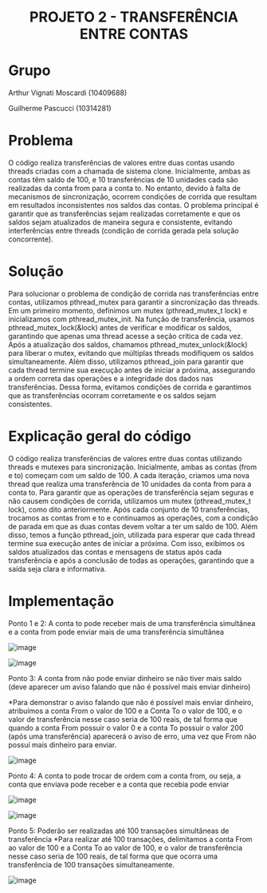 <h1 align="center"> PROJETO 2 - TRANSFERÊNCIA ENTRE CONTAS </h1>

# Grupo
Arthur Vignati Moscardi (10409688)

Guilherme Pascucci (10314281)

# Problema
O código realiza transferências de valores entre duas contas usando threads criadas com a chamada de sistema clone. Inicialmente, ambas as contas têm saldo de 100, e 10 transferências de 10 unidades cada são realizadas da conta from para a conta to. No entanto, devido à falta de mecanismos de sincronização, ocorrem condições de corrida que resultam em resultados inconsistentes nos saldos das contas. O problema principal é garantir que as transferências sejam realizadas corretamente e que os saldos sejam atualizados de maneira segura e consistente, evitando interferências entre threads (condição de corrida gerada pela solução concorrente).


# Solução
Para solucionar o problema de condição de corrida nas transferências entre contas, utilizamos pthread_mutex para garantir a sincronização das threads. Em um primeiro momento, definimos um mutex (pthread_mutex_t lock) e inicializamos com pthread_mutex_init. Na função de transferência, usamos pthread_mutex_lock(&lock) antes de verificar e modificar os saldos, garantindo que apenas uma thread acesse a seção crítica de cada vez. Após a atualização dos saldos, chamamos pthread_mutex_unlock(&lock) para liberar o mutex, evitando que múltiplas threads modifiquem os saldos simultaneamente. Além disso, utilizamos pthread_join para garantir que cada thread termine sua execução antes de iniciar a próxima, assegurando a ordem correta das operações e a integridade dos dados nas transferências. Dessa forma, evitamos condições de corrida e garantimos que as transferências ocorram corretamente e os saldos sejam consistentes.

# Explicação geral do código
O código realiza transferências de valores entre duas contas utilizando threads e mutexes para sincronização. Inicialmente, ambas as contas (from e to) começam com um saldo de 100. A cada iteração, criamos uma nova thread que realiza uma transferência de 10 unidades da conta from para a conta to. Para garantir que as operações de transferência sejam seguras e não causem condições de corrida, utilizamos um mutex (pthread_mutex_t lock), como dito anteriormente. Após cada conjunto de 10 transferências, trocamos as contas from e to e continuamos as operações, com a condição de parada em que as duas contas devem voltar a ter um saldo de 100. Além disso, temos a função pthread_join, utilizada para esperar que cada thread termine sua execução antes de iniciar a próxima. Com isso, exibimos os saldos atualizados das contas e mensagens de status após cada transferência e após a conclusão de todas as operações, garantindo que a saída seja clara e informativa.



# Implementação

Ponto 1 e 2: A conta to pode receber mais de uma transferência simultânea e a conta from pode enviar mais de uma transferência simultânea

![image](https://github.com/arthurvignati/so/assets/161461962/bb7b41b9-c94f-4626-9ea5-5c9c9f1afbed)

![image](https://github.com/arthurvignati/so/assets/161461962/35b2b07e-8766-4058-bb36-15a222950867)



Ponto 3: A conta from não pode enviar dinheiro se não tiver mais saldo (deve aparecer um aviso falando que não é possível mais enviar dinheiro)

*Para demonstrar o aviso falando que não é possível mais enviar dinheiro, atribuímos a conta From o valor de 100 e a Conta To o valor de 100, e o valor de transferência nesse caso seria de 100 reais, de tal forma que quando a conta From possuir o valor 0 e a conta To possuir o valor 200 (após uma transferência) aparecerá o aviso de erro, uma vez que From não possuí mais dinheiro para enviar.

![image](https://github.com/arthurvignati/so/assets/161461962/a08a4829-6490-4a49-8d05-40784b474ae8)



Ponto 4: A conta to pode trocar de ordem com a conta from, ou seja, a conta que enviava pode receber e a conta que recebia pode enviar

![image](https://github.com/arthurvignati/so/assets/161461962/be02e669-40c6-485b-bd3a-f825c7427a63)

![image](https://github.com/arthurvignati/so/assets/161461962/8bb0e6b4-48f7-483e-89ce-4624eef42946)




Ponto 5: Poderão ser realizadas até 100 transações simultâneas de transferência
*Para realizar até 100 transações, delimitamos a conta From ao valor de 100 e a Conta To ao valor de 100, e o valor de transferência nesse caso seria de 100 reais, de tal forma que que ocorra uma transferência de 100 transações simultaneamente.

![image](https://github.com/arthurvignati/so/assets/161461962/72cdb4b9-360f-4aaa-8679-83aa7be573f2)
